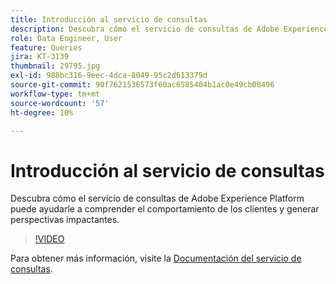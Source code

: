 ```yaml
---
title: Introducción al servicio de consultas
description: Descubra cómo el servicio de consultas de Adobe Experience Platform puede ayudarle a comprender el comportamiento de los clientes y generar perspectivas impactantes.
role: Data Engineer, User
feature: Queries
jira: KT-3139
thumbnail: 29795.jpg
exl-id: 988bc316-9eec-4dca-8049-95c2d613379d
source-git-commit: 90f7621536573f60ac6585404b1ac0e49cb08496
workflow-type: tm+mt
source-wordcount: '57'
ht-degree: 10%

---
```


# Introducción al servicio de consultas

Descubra cómo el servicio de consultas de Adobe Experience Platform puede ayudarle a comprender el comportamiento de los clientes y generar perspectivas impactantes.

>[!VIDEO](https://video.tv.adobe.com/v/29795?quality=12&learn=on)

Para obtener más información, visite la [Documentación del servicio de consultas](https://experienceleague.adobe.com/docs/experience-platform/query/home.html?lang=es).
